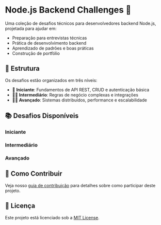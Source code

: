 # Node.js Backend Challenges 🚀

Uma coleção de desafios técnicos para desenvolvedores backend Node.js, projetada para ajudar em:
- Preparação para entrevistas técnicas
- Prática de desenvolvimento backend
- Aprendizado de padrões e boas práticas
- Construção de portfólio

## 🎯 Estrutura
Os desafios estão organizados em três níveis:
- 👶 **Iniciante**: Fundamentos de API REST, CRUD e autenticação básica
- 👨‍💻 **Intermediário**: Regras de negócio complexas e integrações
- 🧙‍♂️ **Avançado**: Sistemas distribuídos, performance e escalabilidade

## 📚 Desafios Disponíveis

### Iniciante

### Intermediário

### Avançado

## 🤝 Como Contribuir
Veja nosso [guia de contribuição](CONTRIBUTING.md) para detalhes sobre como participar deste projeto.

## 📜 Licença
Este projeto está licenciado sob a [MIT License](LICENSE).